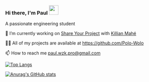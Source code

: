 ### Hi there, I'm Paul <img src="https://raw.githubusercontent.com/MartinHeinz/MartinHeinz/master/wave.gif" width="30px">

A passionate engineering student

🔭 I’m currently working on [Share Your Project](https://www.shareyourproject.fr/) with [Killian Mahé](https://github.com/killian-mahe)

👨‍💻 All of my projects are available at https://github.com/Polo-Wolo

📫 How to reach me paul.wzk.pro@gmail.com
<!--
![css3-fill](https://user-images.githubusercontent.com/62262824/116790229-77c1f580-aab3-11eb-9b4f-5629ce0fe95b.png)
![discord-fill](https://user-images.githubusercontent.com/62262824/116790230-785a8c00-aab3-11eb-95d9-ee8766d5bd90.png)
![github-fill](https://user-images.githubusercontent.com/62262824/116790231-785a8c00-aab3-11eb-9052-827d425c1261.png)
![gitlab-fill](https://user-images.githubusercontent.com/62262824/116790233-798bb900-aab3-11eb-81e1-f95854e0a1c6.png)
![html5-fill](https://user-images.githubusercontent.com/62262824/116790235-7a244f80-aab3-11eb-8fb3-8c4f3cab80d1.png)
![icons8-adobe-after-effects-24](https://user-images.githubusercontent.com/62262824/116790237-7a244f80-aab3-11eb-8d3e-eda6d0ea914a.png)
![icons8-adobe-illustrator-24](https://user-images.githubusercontent.com/62262824/116790238-7abce600-aab3-11eb-99a7-8cf9b7e82144.png)
![icons8-adobe-photoshop-24](https://user-images.githubusercontent.com/62262824/116790239-7abce600-aab3-11eb-8d99-360f2ff888e8.png)
![icons8-arduino-24](https://user-images.githubusercontent.com/62262824/116790241-7b557c80-aab3-11eb-8c2b-9617f6def9c1.png)
![icons8-azure-24](https://user-images.githubusercontent.com/62262824/116790242-7b557c80-aab3-11eb-8289-0ff53658ff3e.png)
![icons8-bootstrap-24](https://user-images.githubusercontent.com/62262824/116790243-7bee1300-aab3-11eb-8507-ca1b700805a5.png)
![icons8-c++-24](https://user-images.githubusercontent.com/62262824/116790244-7c86a980-aab3-11eb-94ad-0c220ccc9904.png)
![icons8-c-24](https://user-images.githubusercontent.com/62262824/116790245-7c86a980-aab3-11eb-94e2-6cddcc5fd6e8.png)
![icons8-figma-24](https://user-images.githubusercontent.com/62262824/116790246-7d1f4000-aab3-11eb-82a5-a9c0255ff074.png)
![icons8-mysql-24](https://user-images.githubusercontent.com/62262824/116790248-7d1f4000-aab3-11eb-8f22-e2297f2aec46.png)
![icons8-python-24](https://user-images.githubusercontent.com/62262824/116790249-7db7d680-aab3-11eb-9970-e36011ef7bea.png)
![icons8-sass-24](https://user-images.githubusercontent.com/62262824/116790250-7e506d00-aab3-11eb-8604-0d8b91d5d470.png)
![icons8-typescript-24](https://user-images.githubusercontent.com/62262824/116790251-7e506d00-aab3-11eb-8de9-bd535977a546.png)
![icons8-webpack-24](https://user-images.githubusercontent.com/62262824/116790253-7ee90380-aab3-11eb-9150-bd70e7103dd2.png)
![linkedin-box-fill](https://user-images.githubusercontent.com/62262824/116790256-7ee90380-aab3-11eb-904d-5e9af6c98dff.png)
![linkedin-fill](https://user-images.githubusercontent.com/62262824/116790257-7f819a00-aab3-11eb-8d31-ba6cf2c9bdfb.png)
![npmjs-fill](https://user-images.githubusercontent.com/62262824/116790258-801a3080-aab3-11eb-92c1-d29c75ace7c2.png)
![ubuntu-fill](https://user-images.githubusercontent.com/62262824/116790259-801a3080-aab3-11eb-865a-02740326f357.png)
![vuejs-fill](https://user-images.githubusercontent.com/62262824/116790261-80b2c700-aab3-11eb-887e-29c29757965f.png)
![windows-fill](https://user-images.githubusercontent.com/62262824/116790262-814b5d80-aab3-11eb-8ad3-8ca69e6fa6c5.png)

Find on https://icons8.com/
-->

<i class="ri-discord-line"></i>

[![Top Langs](https://github-readme-stats.vercel.app/api/top-langs/?username=Polo-Wolo&layout=compact)](https://github.com/Polo-Wolo/github-readme-stats)

[![Anurag's GitHub stats](https://github-readme-stats.vercel.app/api?username=Polo-Wolo&count_private=true&show_icons=true)](https://github.com/Polo-Wolo/github-readme-stats)
